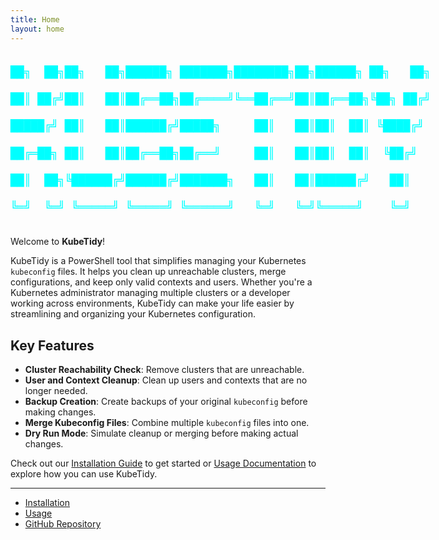 ```yaml
---
title: Home
layout: home
---
```


<div style="color: cyan; font-family: monospace; font-size: 18px; line-height: 1.2; white-space: pre; text-align: center;">
██╗  ██╗██╗   ██╗██████╗ ███████╗████████╗██╗██████╗ ██╗   ██╗<br>
██║ ██╔╝██║   ██║██╔══██╗██╔════╝╚══██╔══╝██║██╔══██╗╚██╗ ██╔╝<br>
█████╔╝ ██║   ██║██████╔╝█████╗     ██║   ██║██║  ██║ ╚████╔╝ <br>
██╔═██╗ ██║   ██║██╔══██╗██╔══╝     ██║   ██║██║  ██║  ╚██╔╝  <br>
██║  ██╗╚██████╔╝██████╔╝███████╗   ██║   ██║██████╔╝   ██║   <br>
╚═╝  ╚═╝ ╚═════╝ ╚═════╝ ╚══════╝   ╚═╝   ╚═╝╚═════╝    ╚═╝   <br>
</div>

Welcome to **KubeTidy**! 

KubeTidy is a PowerShell tool that simplifies managing your Kubernetes `kubeconfig` files. It helps you clean up unreachable clusters, merge configurations, and keep only valid contexts and users. Whether you're a Kubernetes administrator managing multiple clusters or a developer working across environments, KubeTidy can make your life easier by streamlining and organizing your Kubernetes configuration.

## Key Features

- **Cluster Reachability Check**: Remove clusters that are unreachable.
- **User and Context Cleanup**: Clean up users and contexts that are no longer needed.
- **Backup Creation**: Create backups of your original `kubeconfig` before making changes.
- **Merge Kubeconfig Files**: Combine multiple `kubeconfig` files into one.
- **Dry Run Mode**: Simulate cleanup or merging before making actual changes.

Check out our [Installation Guide](docs/installation.md) to get started or [Usage Documentation](docs/usage.md) to explore how you can use KubeTidy.

---

- [Installation](docs/installation.md)
- [Usage](docs/usage.md)
- [GitHub Repository](https://github.com/PixelRobots/KubeTidy)
